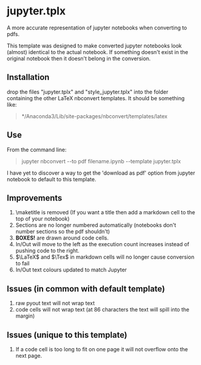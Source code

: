 # jupyter.tplx
A more accurate representation of jupyter notebooks when converting to pdfs.

This template was designed to make converted jupyter notebooks look (almost) identical to the actual notebook. If something doesn't exist in the original notebook then it doesn't belong in the conversion.

## Installation

drop the files "jupyter.tplx" and "style_jupyter.tplx" into the folder containing the other LaTeX nbconvert templates. It should be something like: 
> */Anaconda3/Lib/site-packages/nbconvert/templates/latex

## Use
From the command line:
> jupyter nbconvert --to pdf filename.ipynb --template jupyter.tplx

I have yet to discover a way to get the 'download as pdf' option from jupyter notebook to default to this template.

## Improvements
1. \maketitle is removed (If you want a title then add a markdown cell to the top of your notebook)
2. Sections are no longer numbered automatically (notebooks don't number sections so the pdf shouldn't)
3. **BOXES!** are drawn around code cells.
4. In/Out will move to the left as the execution count increases instead of pushing code to the right.
5. $\LaTeX$ and $\Tex$ in markdown cells will no longer cause conversion to fail
6. In/Out text colours updated to match Jupyter

## Issues (in common with default template)
1. raw pyout text will not wrap text
2. code cells will not wrap text (at 86 characters the text will spill into the margin)

## Issues (unique to this template)
1. If a code cell is too long to fit on one page it will not overflow onto the next page.
